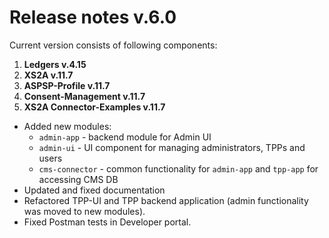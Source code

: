 # Release notes v.6.0

Current version consists of following components:

1. **Ledgers v.4.15**
2. **XS2A v.11.7**
3. **ASPSP-Profile v.11.7**
4. **Consent-Management v.11.7**
5. **XS2A Connector-Examples v.11.7**

-   Added new modules:
    -   `admin-app` - backend module for Admin UI
    -   `admin-ui` - UI component for managing administrators, TPPs and users
    -   `cms-connector` - common functionality for `admin-app` and `tpp-app` for accessing CMS DB
-   Updated and fixed documentation
-   Refactored TPP-UI and TPP backend application (admin functionality was moved to new modules).
-   Fixed Postman tests in Developer portal.
